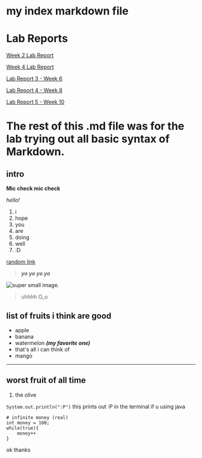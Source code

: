 # my index markdown file

# Lab Reports
[Week 2 Lab Report](https://gabrielseventhucsd25.github.io/cse15l-lab-reports/week2-lab-report)

[Week 4 Lab Report](https://gabrielseventhucsd25.github.io/cse15l-lab-reports/week4-lab-report)

[Lab Report 3 - Week 6](https://gabrielseventhucsd25.github.io/cse15l-lab-reports/lab-report-3-week-6)

[Lab Report 4 - Week 8](https://gabrielseventhucsd25.github.io/cse15l-lab-reports/lab-report-4-week-8)

[Lab Report 5 - Week 10](https://gabrielseventhucsd25.github.io/cse15l-lab-reports/lab-report-5-week-10)


# The rest of this .md file was for the lab trying out all basic syntax of Markdown.


## intro
**Mic check mic check**

_hello!_

1. i
2. hope 
3. you
4. are
5. doing
6. well 
7. :D

[random link][1]

> ***yo yo yo yo*** 

[1]: https://en.wikipedia.org/wiki/Toilet_paper_orientation


![super small image](https://cdn.discordapp.com/attachments/824842010808287262/951294438339141652/iu.png).

> uhhhh O_o

## list of fruits i think are good
* apple 
* banana
* watermelon ***(my favorite one)***
* that's all i can think of
* mango

***

## worst fruit of all time
1. the olive

`System.out.println(":P")` this prints out :P in the terminal if u using java

```
# infinite money (real)
int money = 100;
while(true){
    money++
}
```
ok thanks 
